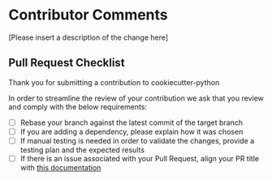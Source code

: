 # Contributor Comments

[Please insert a description of the change here]

## Pull Request Checklist

Thank you for submitting a contribution to cookiecutter-python

In order to streamline the review of your contribution we ask that you review
and comply with the below requirements:

- [ ] Rebase your branch against the latest commit of the target branch
- [ ] If you are adding a dependency, please explain how it was chosen
- [ ] If manual testing is needed in order to validate the changes, provide a testing plan and the expected results
- [ ] If there is an issue associated with your Pull Request, align your PR
  title with [this documentation](https://help.github.com/en/articles/closing-issues-using-keywords)
